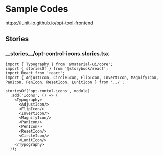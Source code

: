 # Sample Codes

<https://lunit-io.github.io/opt-tool-frontend>

## Stories

<!-- import **/*.stories.{ts,tsx} --title-tag h3 -->

### \_\_stories\_\_/opt\-control\-icons.stories.tsx


```tsx
import { Typography } from '@material-ui/core';
import { storiesOf } from '@storybook/react';
import React from 'react';
import { AdjustIcon, CircleIcon, FlipIcon, InvertIcon, MagnifyIcon, PanIcon, PenIcon, ResetIcon, LunitIcon } from '../';

storiesOf('opt-contol-icons', module)
  .add('Icons', () => (
    <Typography>
      <AdjustIcon/>
      <FlipIcon/>
      <InvertIcon/>
      <MagnifyIcon/>
      <PanIcon/>
      <PenIcon/>
      <ResetIcon/>
      <CircleIcon/>
      <LunitIcon/>
    </Typography>
  ));
```

<!-- importend -->